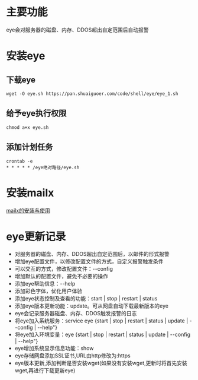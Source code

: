 # 主要功能
eye会对服务器的磁盘、内存、DDOS超出自定范围后自动报警

# 安装eye
## 下载eye
```
wget -O eye.sh https://pan.shuaiguoer.com/code/shell/eye/eye_1.sh
```
## 给予eye执行权限
```
chmod a+x eye.sh
```
## 添加计划任务
```
crontab -e
* * * * * /eye绝对路径/eye.sh
```

# 安装mailx
<a href="https://blog.shuaiguoer.com/mailx.html" target="_blank">mailx的安装与使用</a>

# eye更新记录
- 对服务器的磁盘、内存、DDOS超出自定范围后，以邮件的形式报警
- 增加eye配置文件，以修改配置文件的方式，自定义报警触发条件
- 可以交互的方式，修改配置文件：--config
- 增加默认的配置文件，避免不必要的操作
- 添加eye帮助信息：--help
- 添加彩色字体，优化用户体验
- 添加eye状态控制及查看的功能：start | stop | restart | status
- 添加eye版本更新功能：update。可从网盘自动下载最新版本的eye
- eye会记录服务器磁盘、内存、DDOS触发报警的日志
- 将eye加入系统服务：service eye {start | stop | restart | status | update | --config | --help"}
- 将eye加入环境变量：eye {start | stop | restart | status | update | --config | --help"}
- eye增加系统显示信息功能：show
- eye存储网盘添加SSL证书,URL由http修改为:https
- eye版本更新,添加判断是否安装wget(如果没有安装wget,更新时将首先安装wget,再进行下载更新eye)

